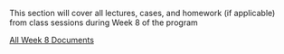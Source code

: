 This section will cover all lectures, cases, and homework (if applicable) from class sessions during Week 8 of the program

[All Week 8 Documents](https://elite-height-60d.notion.site/Week-8-163738528d8a801fab34c3cfc89dc85b?pvs=4)

